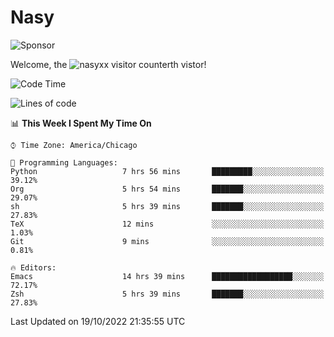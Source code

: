 # Nasy

<!--
<p align="center">
<img height="200" src="https://github-readme-stats.vercel.app/api?username=nasyxx&count_private=true&show_icons=true&theme=dracula&include_all_commits=true"/>
<img height="200" src="https://github-readme-stats.vercel.app/api/top-langs/?username=nasyxx&theme=dracula&hide=html,jupyter+notebook&count_private=true&show_icons=true"/>
</p>

  
----------------
-->

![Sponsor](https://img.shields.io/static/v1.svg?label=Sponsor&message=%E2%9D%A4&logo=GitHub&style=flat&color=pink)
 
Welcome, the ![nasyxx visitor counter](https://count.getloli.com/get/@nasyxx?theme=rule34)th vistor!
 
<!--START_SECTION:waka-->
![Code Time](http://img.shields.io/badge/Code%20Time-2%2C729%20hrs%208%20mins-blue)

![Lines of code](https://img.shields.io/badge/From%20Hello%20World%20I%27ve%20Written-5%20Million%20lines%20of%20code-blue)

📊 **This Week I Spent My Time On** 

```text
⌚︎ Time Zone: America/Chicago

💬 Programming Languages: 
Python                   7 hrs 56 mins       █████████░░░░░░░░░░░░░░░░   39.12% 
Org                      5 hrs 54 mins       ███████░░░░░░░░░░░░░░░░░░   29.07% 
sh                       5 hrs 39 mins       ███████░░░░░░░░░░░░░░░░░░   27.83% 
TeX                      12 mins             ░░░░░░░░░░░░░░░░░░░░░░░░░   1.03% 
Git                      9 mins              ░░░░░░░░░░░░░░░░░░░░░░░░░   0.81%

🔥 Editors: 
Emacs                    14 hrs 39 mins      ██████████████████░░░░░░░   72.17% 
Zsh                      5 hrs 39 mins       ███████░░░░░░░░░░░░░░░░░░   27.83%

```


 Last Updated on 19/10/2022 21:35:55 UTC
<!--END_SECTION:waka-->

<!-- ![visitors](https://visitor-badge.laobi.icu/badge?page_id=nasyxx.nasyxx) -->
